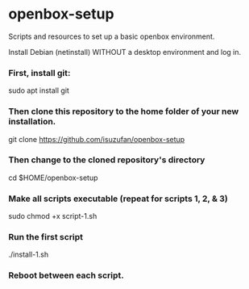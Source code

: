 # openbox-setup
Scripts and resources to set up a basic openbox environment. 

Install Debian (netinstall) WITHOUT a desktop environment and log in. 

### First, install git:
sudo apt install git

### Then clone this repository to the home folder of your new installation.
git clone https://github.com/isuzufan/openbox-setup

### Then change to the cloned repository's directory
cd $HOME/openbox-setup

### Make all scripts executable (repeat for scripts 1, 2, & 3)
sudo chmod +x script-1.sh

### Run the first script
./install-1.sh

### Reboot between each script.
